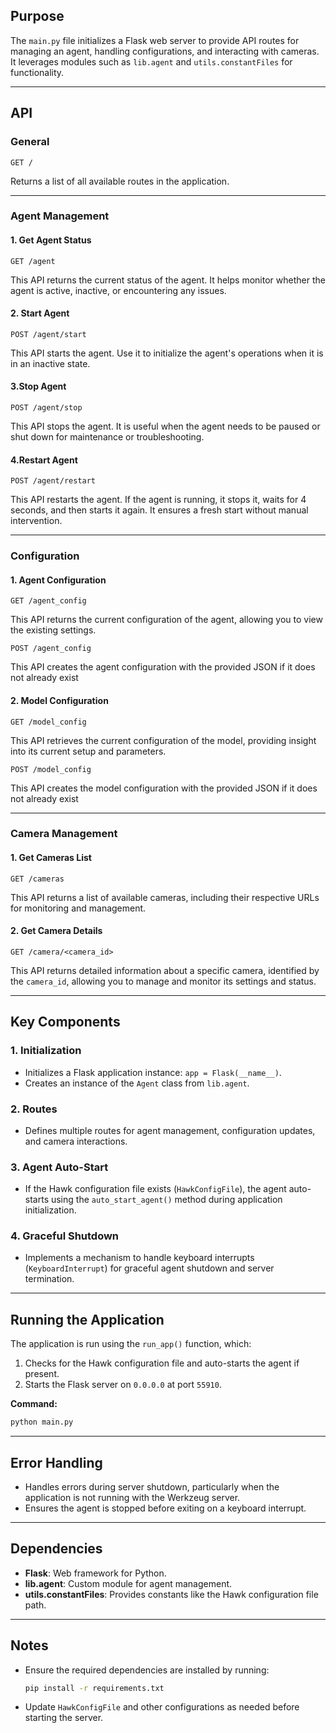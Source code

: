 ## Purpose

The `main.py` file initializes a Flask web server to provide API routes for managing an agent, handling configurations, and interacting with cameras. It leverages modules such as `lib.agent` and `utils.constantFiles` for functionality.

---

## API

### General

```
GET /
```

Returns a list of all available routes in the application.

---

### Agent Management

#### 1. Get Agent Status

```
GET /agent
```

This API returns the current status of the agent. It helps monitor whether the agent is active, inactive, or encountering any issues.

#### 2. Start Agent

```
POST /agent/start
```

This API starts the agent. Use it to initialize the agent's operations when it is in an inactive state.

#### 3.Stop Agent

```
POST /agent/stop
```

This API stops the agent. It is useful when the agent needs to be paused or shut down for maintenance or troubleshooting.

#### 4.Restart Agent

```
POST /agent/restart
```

This API restarts the agent. If the agent is running, it stops it, waits for 4 seconds, and then starts it again. It ensures a fresh start without manual intervention.

---

### Configuration

#### 1. Agent Configuration

```
GET /agent_config
```

This API returns the current configuration of the agent, allowing you to view the existing settings.

```
POST /agent_config
```

This API creates the agent configuration with the provided JSON if it does not already exist

#### 2. Model Configuration

```
GET /model_config
```

This API retrieves the current configuration of the model, providing insight into its current setup and parameters.

```
POST /model_config
```

This API creates the model configuration with the provided JSON if it does not already exist

---

### Camera Management

#### 1. Get Cameras List

```
GET /cameras
```

This API returns a list of available cameras, including their respective URLs for monitoring and management.

#### 2. Get Camera Details

```
GET /camera/<camera_id>
```

This API returns detailed information about a specific camera, identified by the `camera_id`, allowing you to manage and monitor its settings and status.

---

## Key Components

### 1. Initialization

- Initializes a Flask application instance: `app = Flask(__name__)`.
- Creates an instance of the `Agent` class from `lib.agent`.

### 2. Routes

- Defines multiple routes for agent management, configuration updates, and camera interactions.

### 3. Agent Auto-Start

- If the Hawk configuration file exists (`HawkConfigFile`), the agent auto-starts using the `auto_start_agent()` method during application initialization.

### 4. Graceful Shutdown

- Implements a mechanism to handle keyboard interrupts (`KeyboardInterrupt`) for graceful agent shutdown and server termination.

---

## Running the Application

The application is run using the `run_app()` function, which:

1. Checks for the Hawk configuration file and auto-starts the agent if present.
2. Starts the Flask server on `0.0.0.0` at port `55910`.

**Command:**

```bash
python main.py
```

---

## Error Handling

- Handles errors during server shutdown, particularly when the application is not running with the Werkzeug server.
- Ensures the agent is stopped before exiting on a keyboard interrupt.

---

## Dependencies

- **Flask**: Web framework for Python.
- **lib.agent**: Custom module for agent management.
- **utils.constantFiles**: Provides constants like the Hawk configuration file path.

---

## Notes

- Ensure the required dependencies are installed by running:
  ```bash
  pip install -r requirements.txt
  ```
- Update `HawkConfigFile` and other configurations as needed before starting the server.
